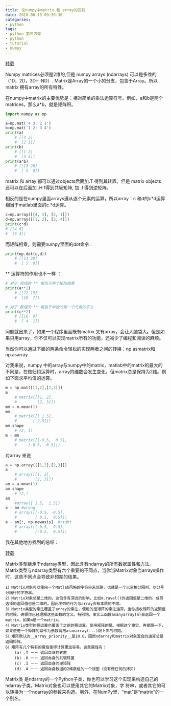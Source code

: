```yaml
---
title: 论numpy中matrix 和 array的区别
date: 2018-06-15 09:39:30
categories:
- python
tags:
- python 第三方库
- python
- tutorial
- numpy
---
```

[转载](https://blog.csdn.net/vincentlipan/article/details/20717163)

Numpy matrices必须是2维的,但是 numpy arrays (ndarrays) 可以是多维的（1D，2D，3D····ND）. Matrix是Array的一个小的分支，包含于Array。所以matrix 拥有array的所有特性。
<!-- more -->

在numpy中matrix的主要优势是：相对简单的乘法运算符号。例如，a和b是两个matrices，那么a*b，就是矩阵积。

```python
import numpy as np

a=np.mat('4 3; 2 1')
b=np.mat('1 2; 3 4')
print(a)
	# [[4 3]
	#  [2 1]]
print(b)
	# [[1 2]
	#  [3 4]]
print(a*b)
	# [[13 20]
	#  [ 5  8]]
```

matrix 和 array 都可以通过objects后面加.T 得到其转置。但是 matrix objects 还可以在后面加 .H f得到共轭矩阵, 加 .I 得到逆矩阵。

相反的是在numpy里面arrays遵从逐个元素的运算，所以array：c 和d的c*d运算相当于matlab里面的c.*d运算。

```python
c=np.array([[4, 3], [2, 1]])
d=np.array([[1, 2], [3, 4]])
print(c*d)
# [[4 6]
#  [6 4]]
```

而矩阵相乘，则需要numpy里面的dot命令 :

```python
print(np.dot(c,d))
	# [[13 20]
	#  [ 5  8]]
```

** 运算符的作用也不一样 ：

```python
# 对于 矩阵的 ** 相当于两个矩阵相乘
print(a**2)
	# [[22 15]
	#  [10  7]]

# 对于 数组的 ** 相当于单独的每一个元素的平方
print(c**2)
	# [[16  9]
	#  [ 4  1]]
```

问题就出来了，如果一个程序里面既有matrix 又有array，会让人脑袋大。但是如果只用array，你不仅可以实现matrix所有的功能，还减少了编程和阅读的麻烦。

当然你可以通过下面的两条命令轻松的实现两者之间的转换：np.asmatrix和np.asarray

对我来说，numpy 中的array与numpy中的matrix，matlab中的matrix的最大的不同是，在做归约运算时，array的维数会发生变化，但matrix总是保持为2维。例如下面求平均值的运算。

```python
m = np.mat([[1,2],[2,3]])
m
	# matrix([[1, 2],
	#         [2, 3]])
mm = m.mean(1)
mm
	# matrix([[ 1.5],
	#   	[ 2.5]])
mm.shape
	# (2, 1)
m - mm
	# matrix([[-0.5,  0.5],
    #     [-0.5,  0.5]])	
```

对array 来说

```python
a = np.array([[1,2],[2,3]])
a
	# array([[1, 2],
	#        [2, 3]])
am = a.mean(1)
am.shape
	# (2,)
am
	#array([ 1.5,  2.5])
a - am #wrong
	# array([[-0.5, -0.5],
	#        [ 0.5,  0.5]])
a - am[:, np.newaxis]  #right
	# array([[-0.5,  0.5],
	#        [-0.5,  0.5]])
```

我在其他地方找到的总结：

[转载](http://blog.sina.com.cn/s/blog_5d8dae7c0100zms5.html)

Matrix类型继承于ndarray类型，因此含有ndarray的所有数据属性和方法。Matrix类型与ndarray类型有六个重要的不同点，当你当Matrix对象当arrays操作时，这些不同点会导致非预期的结果。

	1）Matrix对象可以使用一个Matlab风格的字符串来创建，也就是一个以空格分隔列，以分号分隔行的字符串。
	2）Matrix对象总是二维的。这包含有深远的影响，比如m.ravel()的返回值是二维的，成员选择的返回值也是二维的，因此序列的行为与array会有本质的不同。
	3）Matrix类型的乘法覆盖了array的乘法，使用的是矩阵的乘法运算。当你接收矩阵的返回值的时候，确保你已经理解这些函数的含义。特别地，事实上函数asanyarray(m)会返回一个matrix，如果m是一个matrix。
	4）Matrix类型的幂运算也覆盖了之前的幂运算，使用矩阵的幂。根据这个事实，再提醒一下，如果使用一个矩阵的幂作为参数调用asanarray(...)跟上面的相同。
	5）矩阵默认的__array_priority__是10.0，因而ndarray和matrix对象混合的运算总是返回矩阵。
	6）矩阵有几个特有的属性使得计算更加容易，这些属性有：
		(a) .T －－ 返回自身的转置
		(b) .H －－ 返回自身的共轭转置
		(c) .I －－ 返回自身的逆矩阵
		(d) .A －－ 返回自身数据的2维数组的一个视图（没有做任何的拷贝）

Matrix类 是ndarray的一个Python子类，你也可以学习这个实现来构造自己的ndarray子类。Matrix对象也可以使用其它的Matrix对象，字 符串，或者其它的可以转换为一个ndarray的参数来构造。另外，在NumPy里，“mat”是“matrix”的一个别名。